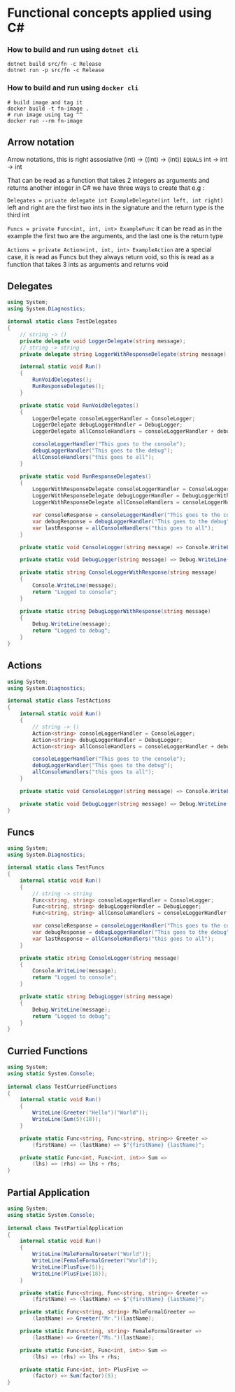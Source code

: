 # Functional concepts applied using C#

### How to build and run using `dotnet cli`
```
dotnet build src/fn -c Release
dotnet run -p src/fn -c Release
``` 

### How to build and run using `docker cli`
```
# build image and tag it
docker build -t fn-image .
# run image using tag ^^
docker run --rm fn-image
```

## Arrow notation
Arrow notations, this is right assosiative
(int) -> ((int) -> (int)) `EQUALS` int -> int -> int

That can be read as a function that takes 2 integers as arguments
and returns another integer in C# we have three ways to create that
e.g :

`Delegates = private delegate int ExampleDelegate(int left, int right)`
left and right are the first two ints in the signature
and the return type is the third int

`Funcs = private Func<int, int, int> ExampleFunc`
it can be read as in the example the first two are
the arguments, and the last one is the return type

`Actions = private Action<int, int, int> ExampleAction`
are a special case, it is read as Funcs but
they always return void, so this is read as a function
that takes 3 ints as arguments and returns void

## Delegates
```csharp
using System;
using System.Diagnostics;

internal static class TestDelegates
{
    // string -> ()
    private delegate void LoggerDelegate(string message);
    // string -> string
    private delegate string LoggerWithResponseDelegate(string message);

    internal static void Run()
    {
        RunVoidDelegates();
        RunResponseDelegates();
    }

    private static void RunVoidDelegates()
    {
        LoggerDelegate consoleLoggerHandler = ConsoleLogger;
        LoggerDelegate debugLoggerHandler = DebugLogger;
        LoggerDelegate allConsoleHandlers = consoleLoggerHandler + debugLoggerHandler;

        consoleLoggerHandler("This goes to the console");
        debugLoggerHandler("This goes to the debug");
        allConsoleHandlers("this goes to all");
    }

    private static void RunResponseDelegates()
    {
        LoggerWithResponseDelegate consoleLoggerHandler = ConsoleLoggerWithResponse;
        LoggerWithResponseDelegate debugLoggerHandler = DebugLoggerWithResponse;
        LoggerWithResponseDelegate allConsoleHandlers = consoleLoggerHandler + debugLoggerHandler;

        var consoleResponse = consoleLoggerHandler("This goes to the console");
        var debugResponse = debugLoggerHandler("This goes to the debug");
        var lastResponse = allConsoleHandlers("this goes to all");
    }

    private static void ConsoleLogger(string message) => Console.WriteLine(message);

    private static void DebugLogger(string message) => Debug.WriteLine(message);

    private static string ConsoleLoggerWithResponse(string message)
    {
        Console.WriteLine(message);
        return "Logged to console";
    }

    private static string DebugLoggerWithResponse(string message)
    {
        Debug.WriteLine(message);
        return "Logged to debug";
    }
}
```

## Actions
```csharp
using System;
using System.Diagnostics;

internal static class TestActions
{
    internal static void Run()
    {
        // string -> ()
        Action<string> consoleLoggerHandler = ConsoleLogger;
        Action<string> debugLoggerHandler = DebugLogger;
        Action<string> allConsoleHandlers = consoleLoggerHandler + debugLoggerHandler;

        consoleLoggerHandler("This goes to the console");
        debugLoggerHandler("This goes to the debug");
        allConsoleHandlers("this goes to all");
    }

    private static void ConsoleLogger(string message) => Console.WriteLine(message);

    private static void DebugLogger(string message) => Debug.WriteLine(message);
}
```

## Funcs
```csharp
using System;
using System.Diagnostics;

internal static class TestFuncs
{
    internal static void Run()
    {
        // string -> string
        Func<string, string> consoleLoggerHandler = ConsoleLogger;
        Func<string, string> debugLoggerHandler = DebugLogger;
        Func<string, string> allConsoleHandlers = consoleLoggerHandler + debugLoggerHandler;

        var consoleResponse = consoleLoggerHandler("This goes to the console");
        var debugResponse = debugLoggerHandler("This goes to the debug");
        var lastResponse = allConsoleHandlers("this goes to all");
    }

    private static string ConsoleLogger(string message)
    {
        Console.WriteLine(message);
        return "Logged to console";
    }

    private static string DebugLogger(string message)
    {
        Debug.WriteLine(message);
        return "Logged to debug";
    }
}
```

## Curried Functions
```csharp
using System;
using static System.Console;
					
internal class TestCurriedFunctions
{
    internal static void Run()
    {
        WriteLine(Greeter("Hello")("World"));
        WriteLine(Sum(5)(18));
    }

    private static Func<string, Func<string, string>> Greeter =>
        (firstName) => (lastName) => $"{firstName} {lastName}";

    private static Func<int, Func<int, int>> Sum =>
        (lhs) => (rhs) => lhs + rhs; 
}
```

## Partial Application
```csharp
using System;
using static System.Console;
					
internal class TestPartialApplication
{
    internal static void Run()
    {
        WriteLine(MaleFormalGreeter("World"));
        WriteLine(FemaleFormalGreeter("World"));
        WriteLine(PlusFive(5));
        WriteLine(PlusFive(18));
    }

    private static Func<string, Func<string, string>> Greeter =>
        (firstName) => (lastName) => $"{firstName} {lastName}";

    private static Func<string, string> MaleFormalGreeter =>
        (lastName) => Greeter("Mr.")(lastName);

    private static Func<string, string> FemaleFormalGreeter =>
        (lastName) => Greeter("Ms.")(lastName);

    private static Func<int, Func<int, int>> Sum =>
        (lhs) => (rhs) => lhs + rhs; 

    private static Func<int, int> PlusFive =>
        (factor) => Sum(factor)(5);
}
```
